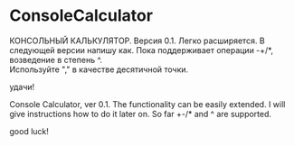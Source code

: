 # ConsoleCalculator
КОНСОЛЬНЫЙ КАЛЬКУЛЯТОР. Версия 0.1.
Легко расширяется. В следующей версии напишу как.
Пока поддерживает операции -+/*, возведение в степень ^.  
Используйте "," в качестве десятичной точки. 

удачи!


Console Calculator, ver 0.1.
The functionality can be easily extended. 
I will give instructions how to do it later on.
So far +-/* and ^ are supported.




good luck!
